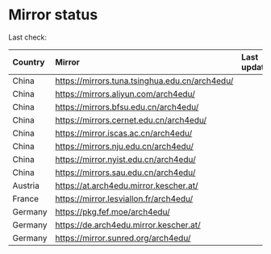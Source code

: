 <script src="./time.js"></script>
# Mirror status
Last check: <script type="text/javascript">localize(1709414062.640603);</script>

|Country|Mirror|Last update|
|:------|:-----|:----------|
|China|https://mirrors.tuna.tsinghua.edu.cn/arch4edu/|<script type="text/javascript">localize(1709361119);</script>|
|China|https://mirrors.aliyun.com/arch4edu/|<script type="text/javascript">localize(1709361119);</script>|
|China|https://mirrors.bfsu.edu.cn/arch4edu/|<script type="text/javascript">localize(1709361119);</script>|
|China|https://mirrors.cernet.edu.cn/arch4edu/|<script type="text/javascript">localize(1709404316);</script>|
|China|https://mirror.iscas.ac.cn/arch4edu/|<script type="text/javascript">localize(1709361119);</script>|
|China|https://mirrors.nju.edu.cn/arch4edu/|<script type="text/javascript">localize(1709318421);</script>|
|China|https://mirror.nyist.edu.cn/arch4edu/|<script type="text/javascript">localize(1709404316);</script>|
|China|https://mirrors.sau.edu.cn/arch4edu/|<script type="text/javascript">localize(1709404316);</script>|
|Austria|https://at.arch4edu.mirror.kescher.at/|<script type="text/javascript">localize(1709404316);</script>|
|France|https://mirror.lesviallon.fr/arch4edu/|<script type="text/javascript">localize(1709361119);</script>|
|Germany|https://pkg.fef.moe/arch4edu/|<script type="text/javascript">localize(1709404316);</script>|
|Germany|https://de.arch4edu.mirror.kescher.at/|<script type="text/javascript">localize(1709404316);</script>|
|Germany|https://mirror.sunred.org/arch4edu/|<script type="text/javascript">localize(1709404316);</script>|

<script src="./tablefilter/tablefilter.js"></script>
<script src="./table.js"></script>